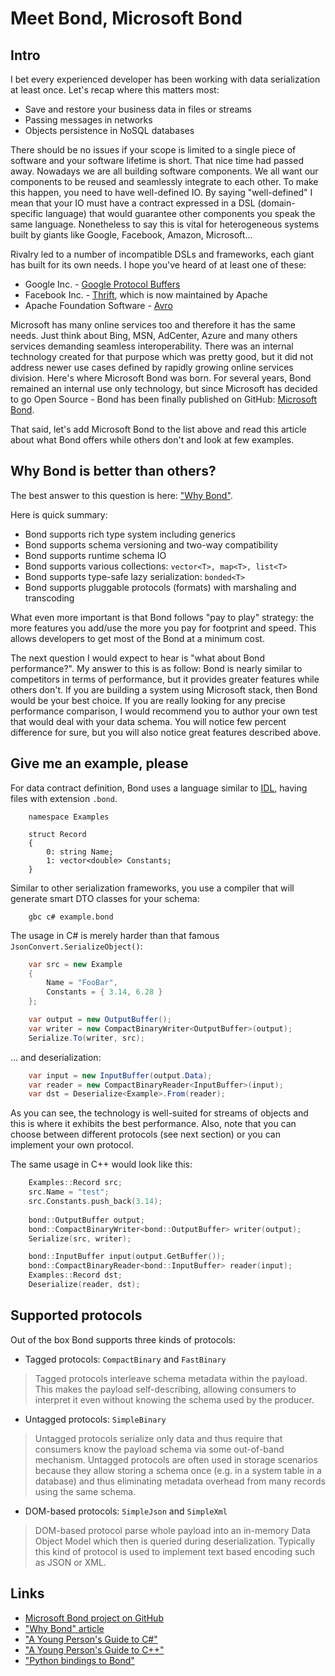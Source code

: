 # Meet Bond, Microsoft Bond

## Intro

I bet every experienced developer has been working with data serialization at least once. Let's recap where this matters most:

* Save and restore your business data in files or streams
* Passing messages in networks
* Objects persistence in NoSQL databases

There should be no issues if your scope is limited to a single piece of software and your software lifetime is short. That nice time had passed away. Nowadays we are all building software components. We all want our components to be reused and seamlessly integrate to each other. To make this happen, you need to have well-defined IO. By saying "well-defined" I mean that your IO must have a contract expressed in a DSL (domain-specific language) that would guarantee other components you speak the same language. Nonetheless to say this is vital for heterogeneous systems built by giants like Google, Facebook, Amazon, Microsoft...

Rivalry led to a number of incompatible DSLs and frameworks, each giant has built for its own needs. I hope you've heard of at least one of these:

* Google Inc. - [Google Protocol Buffers](https://developers.google.com/protocol-buffers/)
* Facebook Inc. - [Thrift](http://thrift.apache.org/), which is now maintained by Apache
* Apache Foundation Software - [Avro](http://avro.apache.org/) 

Microsoft has many online services too and therefore it has the same needs. Just think about Bing, MSN, AdCenter, Azure and many others services demanding seamless interoperability. There was an internal technology created for that purpose which was pretty good, but it did not address newer use cases defined by rapidly growing online services division. Here's where Microsoft Bond was born. For several years, Bond remained an internal use only technology, but since Microsoft has decided to go Open Source - Bond has been finally published on GitHub: [Microsoft Bond]((https://github.com/Microsoft/bond)).

That said, let's add Microsoft Bond to the list above and read this article about what Bond offers while others don't and look at few examples.  

## Why Bond is better than others?

The best answer to this question is here: ["Why Bond"](https://microsoft.github.io/bond/why_bond.html).

Here is quick summary:

* Bond supports rich type system including generics
* Bond supports schema versioning and two-way compatibility
* Bond supports runtime schema IO
* Bond supports various collections: `vector<T>, map<T>, list<T>`
* Bond supports type-safe lazy serialization: `bonded<T>`
* Bond supports pluggable protocols (formats) with marshaling and transcoding

What even more important is that Bond follows "pay to play" strategy: the more features you add/use the more you pay for footprint and speed. This allows developers to get most of the Bond at a minimum cost.

The next question I would expect to hear is "what about Bond performance?". My answer to this is as follow: Bond is nearly similar to competitors in terms of performance, but it provides greater features while others don't. If you are building a system using Microsoft stack, then Bond would be your best choice. If you are really looking for any precise performance comparison, I would recommend you to author your own test that would deal with your data schema. You will notice few percent difference for sure, but you will also notice great features described above.

## Give me an example, please

For data contract definition, Bond uses a language similar to [IDL](http://en.wikipedia.org/wiki/Interface_description_language), having files with extension `.bond`.

```
    namespace Examples

    struct Record
    {
        0: string Name;
        1: vector<double> Constants;
    }
``` 

Similar to other serialization frameworks, you use a compiler that will generate smart DTO classes for your schema:

```
    gbc c# example.bond
```  

The usage in C#  is merely harder than that famous `JsonConvert.SerializeObject()`:

```csharp
    var src = new Example
    {
        Name = "FooBar",
        Constants = { 3.14, 6.28 }
    };

    var output = new OutputBuffer();
    var writer = new CompactBinaryWriter<OutputBuffer>(output);
    Serialize.To(writer, src);
```

... and deserialization:

```csharp
    var input = new InputBuffer(output.Data);
    var reader = new CompactBinaryReader<InputBuffer>(input);
    var dst = Deserialize<Example>.From(reader);
```

As you can see, the technology is well-suited for streams of objects and this is where it exhibits the best performance. Also, note that you can choose between different protocols (see next section) or you can implement your own protocol.

The same usage in C++ would look like this:

```C++
    Examples::Record src;
    src.Name = "test";
    src.Constants.push_back(3.14);
    
    bond::OutputBuffer output;
    bond::CompactBinaryWriter<bond::OutputBuffer> writer(output);
    Serialize(src, writer);

    bond::InputBuffer input(output.GetBuffer());
    bond::CompactBinaryReader<bond::InputBuffer> reader(input);
    Examples::Record dst;
    Deserialize(reader, dst);
```

## Supported protocols

Out of the box Bond supports three kinds of protocols:

* Tagged protocols: `CompactBinary` and `FastBinary`
> Tagged protocols interleave schema metadata within the payload. This makes the payload self-describing, allowing consumers to interpret it even without knowing the schema used by the producer.

* Untagged protocols: `SimpleBinary`
> Untagged protocols serialize only data and thus require that consumers know the payload schema via some out-of-band mechanism. Untagged protocols are often used in storage scenarios because they allow storing a schema once (e.g. in a system table in a database) and thus eliminating metadata overhead from many records using the same schema.

* DOM-based protocols: `SimpleJson` and `SimpleXml`
> DOM-based protocol parse whole payload into an in-memory Data Object Model which then is queried during deserialization. Typically this kind of protocol is used to implement text based encoding such as JSON or XML.


## Links

* [Microsoft Bond project on GitHub](https://github.com/Microsoft/bond)
* ["Why Bond" article](https://microsoft.github.io/bond/why_bond.html)
* ["A Young Person's Guide to C#"](https://microsoft.github.io/bond/manual/bond_cs.html)
* ["A Young Person's Guide to C++"](https://microsoft.github.io/bond/manual/bond_cpp.html)
* ["Python bindings to Bond"](https://microsoft.github.io/bond/manual/bond_py.html)
